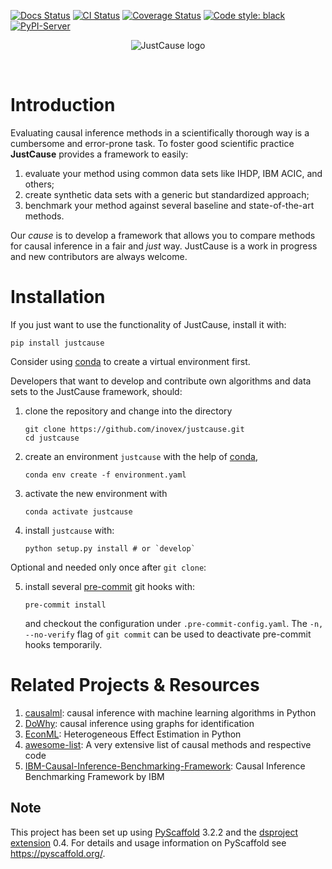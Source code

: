 [![Docs Status](https://readthedocs.org/projects/justcause/badge/?version=latest)](https://justcause.readthedocs.io/en/latest/?badge=latest)
[![CI Status](https://api.cirrus-ci.com/github/inovex/justcause.svg?branch=master)](https://cirrus-ci.com/github/inovex/justcause)
[![Coverage Status](https://coveralls.io/repos/github/inovex/justcause/badge.svg?branch=master)](https://coveralls.io/github/inovex/justcause?branch=master)
[![Code style: black](https://img.shields.io/badge/code%20style-black-000000.svg)](https://black.readthedocs.io/en/stable/)
[![PyPI-Server](https://img.shields.io/pypi/v/justcause.svg)](https://pypi.org/project/justcause/)

<div style="text-align:center">
<p align="center">
<img alt="JustCause logo" src="https://justcause.readthedocs.io/en/latest/_static/logo.png">
</p>
</div>

<br/>

# Introduction

Evaluating causal inference methods in a scientifically thorough way is a cumbersome and error-prone task.
To foster good scientific practice **JustCause** provides a framework to easily:

1. evaluate your method using common data sets like IHDP, IBM ACIC, and others;
2. create synthetic data sets with a generic but standardized approach;
3. benchmark your method against several baseline and state-of-the-art methods.

Our *cause* is to develop a framework that allows you to compare methods for causal inference
in a fair and *just* way. JustCause is a work in progress and new contributors are always welcome.

# Installation

If you just want to use the functionality of JustCause, install it with:
```
pip install justcause
```
Consider using [conda] to create a virtual environment first.

Developers that want to develop and contribute own algorithms and data sets to the JustCause framework, should:

1. clone the repository and change into the directory
   ```
   git clone https://github.com/inovex/justcause.git
   cd justcause
   ```

2. create an environment `justcause` with the help of [conda],
   ```
   conda env create -f environment.yaml
   ```
3. activate the new environment with
   ```
   conda activate justcause
   ```
4. install `justcause` with:
   ```
   python setup.py install # or `develop`
   ```

Optional and needed only once after `git clone`:

5. install several [pre-commit] git hooks with:
   ```
   pre-commit install
   ```
   and checkout the configuration under `.pre-commit-config.yaml`.
   The `-n, --no-verify` flag of `git commit` can be used to deactivate pre-commit hooks temporarily.


# Related Projects & Resources

 1. [causalml]: causal inference with machine learning algorithms in Python
 2. [DoWhy]: causal inference using graphs for identification
 3. [EconML]: Heterogeneous Effect Estimation in Python
 4. [awesome-list]: A very extensive list of causal methods and respective code
 5. [IBM-Causal-Inference-Benchmarking-Framework]: Causal Inference Benchmarking Framework by IBM

## Note

This project has been set up using [PyScaffold] 3.2.2 and the [dsproject extension] 0.4.
For details and usage information on PyScaffold see https://pyscaffold.org/.


[conda]: https://docs.conda.io/
[pre-commit]: https://pre-commit.com/
[Jupyter]: https://jupyter.org/
[Google style]: http://google.github.io/styleguide/pyguide.html#38-comments-and-docstrings
[PyScaffold]: https://pyscaffold.org/
[dsproject extension]: https://github.com/pyscaffold/pyscaffoldext-dsproject
[causalml]: https://github.com/uber/causalml
[DoWhy]: https://github.com/Microsoft/dowhy
[EconML]: https://github.com/microsoft/EconML
[awesome-list]: https://github.com/rguo12/awesome-causality-algorithms
[IBM-Causal-Inference-Benchmarking-Framework]: https://github.com/IBM-HRL-MLHLS/IBM-Causal-Inference-Benchmarking-Framework
